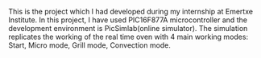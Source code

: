 This is the project which I had developed during my internship at Emertxe Institute.
In this project, I have used PIC16F877A microcontroller and the development environment is PicSimlab(online simulator).
The simulation replicates the working of the real time oven with 4 main working modes: Start, Micro mode, Grill mode, Convection mode.
